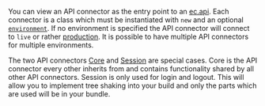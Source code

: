 You can view an API connector as the entry point to an [ec.api](https://doc.entrecode.de/en/latest/). Each connector is a class which must be instantiated with `new` and an optional [`environment`](#environment). If no environment is specified the API connector will connect to `live` or rather [production](https://editor.entrecode.de). It is possible to have multiple API connectors for multiple environments.

The two API connectors [Core](#Core) and [Session](#Session) are special cases. Core is the API connector every other inherits from and contains functionality shared by all other API connectors. Session is only used for login and logout. This will allow you to implement tree shaking into your build and only the parts which are used will be in your bundle.
